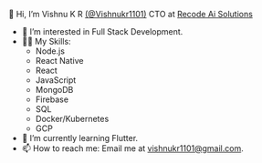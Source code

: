 👋 Hi, I’m Vishnu K R [(@Vishnukr1101)](https://github.com/@Vishnukr1101) CTO at [Recode Ai Solutions](https://github.com/RecodeAiSolutions)
- 👀 I’m interested in Full Stack Development.
- 🤹🏼 My Skills:
    - Node.js
    - React Native
    - React
    - JavaScript
    - MongoDB
    - Firebase
    - SQL
    - Docker/Kubernetes
    - GCP
- 🌱 I’m currently learning Flutter.
- 📫 How to reach me: Email me at vishnukr1101@gmail.com.

